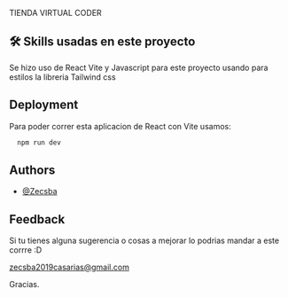 TIENDA VIRTUAL CODER
## 🛠 Skills usadas en este proyecto

Se hizo uso de React Vite y Javascript para este proyecto usando para estilos 
la libreria Tailwind css



## Deployment

Para poder correr esta aplicacion de React con Vite usamos: 

```bash
  npm run dev
```


## Authors

- [@Zecsba](https://github.com/Zecsba)


## Feedback

Si tu tienes alguna sugerencia o cosas a mejorar lo podrias mandar a este corrre :D

zecsba2019casarias@gmail.com

Gracias.
